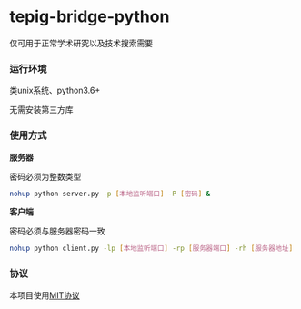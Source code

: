 # tepig-bridge-python

仅可用于正常学术研究以及技术搜索需要

### 运行环境

类unix系统、python3.6+

无需安装第三方库

### 使用方式

**服务器**

密码必须为整数类型

```bash
nohup python server.py -p [本地监听端口] -P [密码] &
```

**客户端**

密码必须与服务器密码一致

```bash
nohup python client.py -lp [本地监听端口] -rp [服务器端口] -rh [服务器地址] -P [密码] &
```

### 协议

本项目使用[MIT协议](https://github.com/thingerpig/tepig-bridge-python/blob/master/LICENSE)

